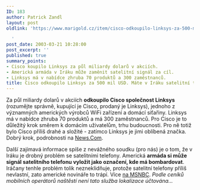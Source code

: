 ```yaml
---
ID: 183
author: Patrick Zandl
layout: post
oldlink: 'https://www.marigold.cz/item/cisco-odkoupilo-linksys-za-500-mil-usd-mate-v-iraku-satelitni-telefon-muzete-schytat-bombu

  '
post_date: 2003-03-21 10:28:00
post_excerpt: ''
published: true
summary_points:
- Cisco koupilo Linksys za půl miliardy dolarů v akciích.
- Americká armáda v Iráku může zaměnit satelitní signál za cíl.
- Linksys má v nabídce zhruba 70 produktů a 300 zaměstnanců.
title: Cisco odkoupilo Linksys za 500 mil USD. Máte v Iráku satelitní telefon? Můžete schytat bombu…
---
```


<p>
Za půl miliardy dolarů v akciích <STRONG>odkoupilo Cisco společnost Linksys </STRONG>(rozumějte správně, kupující je Cisco, prodaný je Linksys), jednoho z významných amerických výrobců WiFi zařízení a domácí síťařiny. Linksys má v nabídce zhruba 70 produktů a má 300 zaměstnanců. Pro Cisco je to důležitý krok směrem k domácím uživatelům, trhu budoucnosti. Pro ně totiž bylo Cisco příliš drahé a složité - zatímco Linksys je jimi oblíbená značka. Dobrý krok, podrobnosti na <A href="http://news.com.com/2100-1035-993457.html" target=_blank>News.Com</A>.</p>

<p>
Další zajímavá informace spíše z nevážného soudku (pro nás) je o tom, že v Iráku je drobný problém se satelitními telefony. Americká <STRONG>armáda si může signál satelitního telefonu vyložit jako označení, kde má bombardovat</STRONG>. Iráčany tenhle problém tolik nezneklidňuje, protože satelitní telefony příliš nevlastní, zato americké novináře to trápí. Více <A href="http://www.msnbc.com/news/888293.asp?cp1=1" target=_blank>na MSNBC</A>. <EM>Podle ceníků mobilních operátorů naštěstí není tato služba lokalizace účtována...</EM></p>